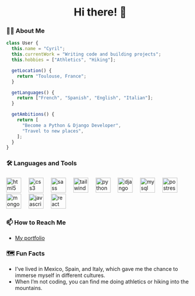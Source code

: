 <h1 align="center">Hi there! 👋</h1>

<h3 align="left">👩‍💻  About Me</h3>

```js
class User {
  this.name = "Cyril";
  this.currentWork = "Writing code and building projects";
  this.hobbies = ["Athletics", "Hiking"];

  getLocation() {
    return "Toulouse, France";
  }

  getLanguages() {
    return ["French", "Spanish", "English", "Italian"];
  }

  getAmbitions() {
    return [
      "Become a Python & Django Developer",
      "Travel to new places",
    ];
  }
}
```

<h3 align="left">🛠 Languages and Tools</h3>

###

<div align="left">
  <img src="https://cdn.jsdelivr.net/gh/devicons/devicon/icons/html5/html5-original.svg" height="40" alt="html5 logo" />
  <img width="12" />
  <img src="https://cdn.jsdelivr.net/gh/devicons/devicon/icons/css3/css3-original.svg" height="40" alt="css3 logo" />
  <img width="12" />
  <img src="https://cdn.jsdelivr.net/gh/devicons/devicon/icons/sass/sass-original.svg" height="40" alt="sass logo" />
  <img width="12" />
	 <img src="https://www.vectorlogo.zone/logos/tailwindcss/tailwindcss-icon.svg" alt="tailwind logo" width="40" height="40" />
  <img width="12" />
  <img src="https://cdn.jsdelivr.net/gh/devicons/devicon/icons/python/python-original.svg" height="40" alt="python logo" />
  <img width="12" />
  <img src="https://www.vectorlogo.zone/logos/djangoproject/djangoproject-icon.svg" height="40" alt="django logo" />
  <img width="12" />
  <img src="https://cdn.jsdelivr.net/gh/devicons/devicon/icons/mysql/mysql-original.svg" height="40" alt="mysql logo" />
  <img width="12" />
  <img src="https://www.vectorlogo.zone/logos/postgresql/postgresql-icon.svg" height="40" alt="postresql logo" />
  <img width="12" />
  <img src="https://cdn.jsdelivr.net/gh/devicons/devicon/icons/mongodb/mongodb-original.svg" height="40" alt="mongodb logo" />
  <img width="12" />
  <img src="https://cdn.jsdelivr.net/gh/devicons/devicon/icons/javascript/javascript-original.svg" height="40" alt="javascript logo" />
  <!--<img width="12" />
   <img src="https://cdn.jsdelivr.net/gh/devicons/devicon/icons/typescript/typescript-original.svg" height="40" alt="typescript logo" /> -->
  <img width="12" />
  <img src="https://cdn.jsdelivr.net/gh/devicons/devicon/icons/react/react-original.svg" height="40" alt="react logo" />
</div>

###

<h3>📫 How to Reach Me</h3>
<ul>
<li><a href="https://portfolio-cyrileblanc.netlify.app/" target="_blank">My portfolio</a></li>
</ul>

<h3>🗺️ Fun Facts</h3>
<ul>
<li>I’ve lived in Mexico, Spain, and Italy, which gave me the chance to immerse myself in different cultures.</li>
<li>When I’m not coding, you can find me doing athletics or hiking into the mountains.</li>
</ul>
